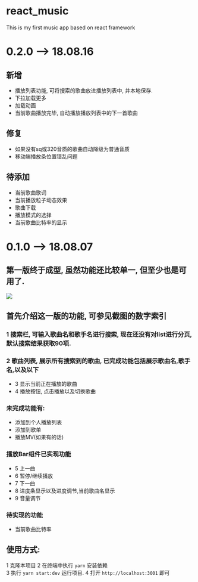 # react_music
This is my first music app based on react framework

# 0.2.0 --> 18.08.16

## 新增
- 播放列表功能, 可将搜索的歌曲放进播放列表中, 并本地保存.
- 下拉加载更多
- 加载动画
- 当前歌曲播放完毕, 自动播放播放列表中的下一首歌曲

## 修复
- 如果没有sq或320音质的歌曲自动降级为普通音质
- 移动端播放条位置错乱问题

## 待添加
- 当前歌曲歌词
- 当前播放粒子动态效果
- 歌曲下载
- 播放模式的选择
- 当前歌曲比特率的显示

# 0.1.0 --> 18.08.07

## 第一版终于成型, 虽然功能还比较单一, 但至少也是可用了.

![](http://p799phkik.bkt.clouddn.com/first_music_version.png)

## 首先介绍这一版的功能, 可参见截图的数字索引

### 1 搜索栏, 可输入歌曲名和歌手名进行搜索, 现在还没有对list进行分页,默认搜索结果获取90项.
### 2 歌曲列表, 展示所有搜索到的歌曲, 已完成功能包括展示歌曲名,歌手名,以及以下
- 3 显示当前正在播放的歌曲
- 4 播放按钮, 点击播放以及切换歌曲
### 未完成功能有:
- 添加到个人播放列表 
- 添加到歌单 
- 播放MV(如果有的话)
### 播放Bar组件已实现功能
- 5 上一曲
- 6 暂停/继续播放
- 7 下一曲
- 8 进度条显示以及进度调节,当前歌曲名显示
- 9 音量调节

### 待实现的功能
- 当前歌曲比特率

## 使用方式:
1 克隆本项目
2 在终端中执行 `yarn` 安装依赖\
3 执行 `yarn start:dev` 运行项目.
4 打开 `http://localhost:3001` 即可